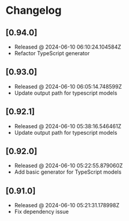 # Changelog

## [0.94.0]

- Released @ 2024-06-10 06:10:24.104584Z
- Refactor TypeScript generator

## [0.93.0]

- Released @ 2024-06-10 06:05:14.748599Z
- Update output path for typescript models

## [0.92.1]

- Released @ 2024-06-10 05:38:16.546461Z
- Update output path for typescript models

## [0.92.0]

- Released @ 2024-06-10 05:22:55.879060Z
- Add basic generator for TypeScript models

## [0.91.0]

- Released @ 2024-06-10 05:21:31.178998Z
- Fix dependency issue

